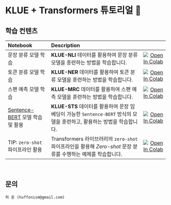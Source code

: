 # KLUE + Transformers 튜토리얼 🤗

## 학습 컨텐츠

| Notebook     |      Description      |   |
|:----------|:-------------|------:|
| 문장 분류 모델 학습 | **KLUE-NLI** 데이터를 활용하여 문장 분류 모델을 훈련하는 방법을 학습합니다. | [![Open In Colab](https://colab.research.google.com/assets/colab-badge.svg)](https://colab.research.google.com/github/Huffon/klue-transformers-tutorial/blob/master/natural_language_inference.ipynb) |
| 토큰 분류 모델 학습 | **KLUE-NER** 데이터를 활용하여 토큰 분류 모델을 훈련하는 방법을 학습합니다. | [![Open In Colab](https://colab.research.google.com/assets/colab-badge.svg)](https://colab.research.google.com/github/Huffon/klue-transformers-tutorial/blob/master/named_entity_recognition.ipynb) |
| 스팬 예측 모델 학습 | **KLUE-MRC** 데이터를 활용하여  스팬 예측 모델을 훈련하는 방법을 학습합니다. | [![Open In Colab](https://colab.research.google.com/assets/colab-badge.svg)](https://colab.research.google.com/github/Huffon/klue-transformers-tutorial/blob/master/machine_reading_comprehension.ipynb) |
| [Sentence-BERT](https://arxiv.org/abs/1908.10084) 모델 학습 및 활용 | **KLUE-STS** 데이터를 활용하여 문장 임베딩이 가능한 `Sentence-BERT` 방식의 모델을 훈련하고, 활용하는 방법을 학습합니다. |[![Open In Colab](https://colab.research.google.com/assets/colab-badge.svg)](https://colab.research.google.com/github/Huffon/klue-transformers-tutorial/blob/master/sentence_transformers.ipynb) |
| TIP: `zero-shot` 파이프라인 활용 | Transformers 라이브러리의 `zero-shot` 파이프라인을 활용해 *Zero-shot* 문장 분류를 수행하는 예제를 학습합니다. | [![Open In Colab](https://colab.research.google.com/assets/colab-badge.svg)](https://colab.research.google.com/github/Huffon/klue-transformers-tutorial/blob/master/zero_shot_classification.ipynb) |

<br>

## 문의

```
허 훈 (huffonism@gmail.com)
```

